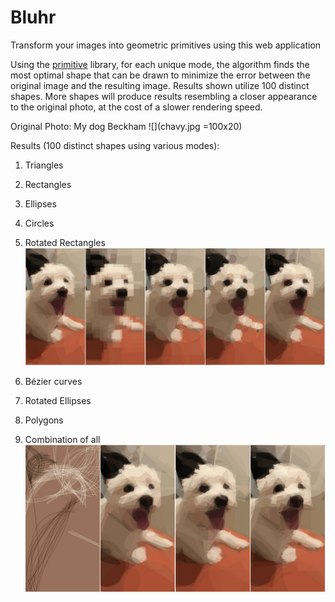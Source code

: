 # Bluhr
Transform your images into geometric primitives using this web application

Using the [primitive](https://github.com/fogleman/primitive) library, for each unique mode, the algorithm finds the most optimal shape that can be drawn to minimize the error between the original image and the resulting image. Results shown utilize 100 distinct shapes. More shapes will produce results resembling a closer appearance to the original photo, at the cost of a slower rendering speed.

Original Photo: My dog Beckham 
![](chavy.jpg =100x20)

Results (100 distinct shapes using various modes): 
1. Triangles           
2. Rectangles         
3. Ellipses               
4. Circles          
5. Rotated Rectangles
![](results1.png)

6. Bézier curves
7. Rotated Ellipses
8. Polygons
9. Combination of all
![](results2.png)
